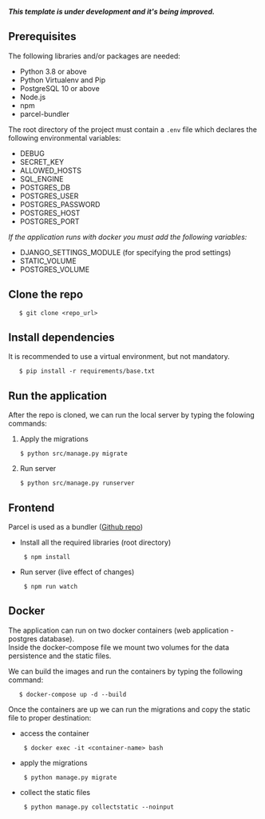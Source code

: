***This template is under development and it's being improved.***

## Prerequisites

The following libraries and/or packages are needed:
- Python 3.8 or above  
- Python Virtualenv and Pip  
- PostgreSQL 10 or above  
- Node.js  
- npm  
- parcel-bundler  

The root directory of the project must contain a `.env` file which declares the following environmental variables:  

- DEBUG
- SECRET_KEY
- ALLOWED_HOSTS
- SQL_ENGINE
- POSTGRES_DB
- POSTGRES_USER
- POSTGRES_PASSWORD
- POSTGRES_HOST
- POSTGRES_PORT

_If the application runs with docker you must add the following variables:_  

- DJANGO_SETTINGS_MODULE (for specifying the prod settings)  
- STATIC_VOLUME
- POSTGRES_VOLUME

## Clone the repo

       $ git clone <repo_url>

## Install dependencies

It is recommended to use a virtual environment, but not mandatory. 

       $ pip install -r requirements/base.txt

## Run the application

After the repo is cloned, we can run the local server by typing the folowing commands: 

1. Apply the migrations

       $ python src/manage.py migrate  

2. Run server  
       
       $ python src/manage.py runserver  

## Frontend

Parcel is used as a bundler ([Github repo](https://github.com/parcel-bundler/parcel))
- Install all the required libraries (root directory)

       $ npm install
- Run server (live effect of changes)
       
       $ npm run watch


## Docker

The application can run on two docker containers (web application - postgres database).  
Inside the docker-compose file we mount two volumes for the data persistence and the static files.

We can build the images and run the containers by typing the following command:

       $ docker-compose up -d --build

Once the containers are up we can run the migrations and copy the static file to proper destination:  
- access the container  

       $ docker exec -it <container-name> bash  
- apply the migrations  
       
       $ python manage.py migrate  
- collect the static files  

       $ python manage.py collectstatic --noinput  

